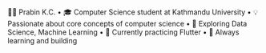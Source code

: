 🧑‍💻 Prabin K.C.
	•	🎓 Computer Science student at Kathmandu University
	•	💡 Passionate about core concepts of computer science
	•	🚀 Exploring Data Science, Machine Learning
	•	📱 Currently practicing Flutter
	•	🌱 Always learning and building